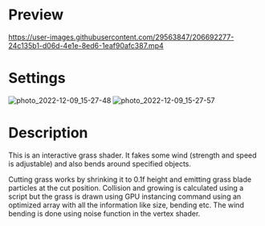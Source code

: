 # Preview

https://user-images.githubusercontent.com/29563847/206692277-24c135b1-d06d-4e1e-8ed6-1eaf90afc387.mp4

# Settings 
![photo_2022-12-09_15-27-48](https://user-images.githubusercontent.com/29563847/206692706-76605621-1118-4b7a-a1d9-9cd73ce214bb.jpg)
![photo_2022-12-09_15-27-57](https://user-images.githubusercontent.com/29563847/206692648-3eeeec76-3301-47ad-ad1c-2cf8c81a0c80.jpg)


# Description
This is an interactive grass shader. It fakes some wind (strength and speed is adjustable) and also bends around specified objects.

Cutting grass works by shrinking it to 0.1f height and emitting grass blade particles at the cut position. Collision and growing is calculated using a script but the grass is drawn using GPU instancing command using an optimized array with all the information like size, bending etc. The wind bending is done using noise function in the vertex shader.




